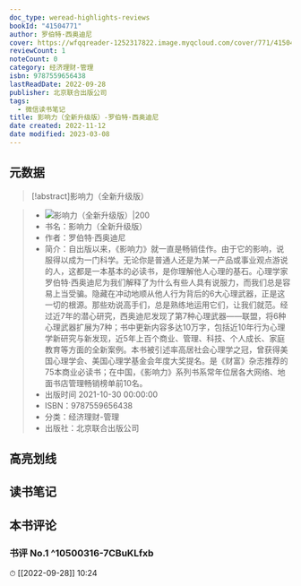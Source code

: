 ```yaml
---
doc_type: weread-highlights-reviews
bookId: "41504771"
author: 罗伯特·西奥迪尼
cover: https://wfqqreader-1252317822.image.myqcloud.com/cover/771/41504771/t7_41504771.jpg
reviewCount: 1
noteCount: 0
category: 经济理财-管理
isbn: 9787559656438
lastReadDate: 2022-09-28
publisher: 北京联合出版公司
tags:
  - 微信读书笔记
title: 影响力（全新升级版）-罗伯特·西奥迪尼
date created: 2022-11-12
date modified: 2023-03-08
---
```


## 元数据

>[!abstract]影响力（全新升级版）

> - ![影响力（全新升级版）|200](https://wfqqreader-1252317822.image.myqcloud.com/cover/771/41504771/t7_41504771.jpg)
> - 书名：影响力（全新升级版）
> - 作者：罗伯特·西奥迪尼
> - 简介：自出版以来，《影响力》就一直是畅销佳作。由于它的影响，说服得以成为一门科学。无论你是普通人还是为某一产品或事业观点游说的人，这都是一本基本的必读书，是你理解他人心理的基石。心理学家罗伯特·西奥迪尼为我们解释了为什么有些人具有说服力，而我们总是容易上当受骗。隐藏在冲动地顺从他人行为背后的6大心理武器，正是这一切的根源。那些劝说高手们，总是熟练地运用它们，让我们就范。经过近7年的潜心研究，西奥迪尼发现了第7种心理武器——联盟，将6种心理武器扩展为7种；书中更新内容多达10万字，包括近10年行为心理学新研究与新发现，近5年上百个商业、管理、科技、个人成长、家庭教育等方面的全新案例。本书被引述率高居社会心理学之冠，曾获得美国心理学会、美国心理学基金会年度大奖提名。是《财富》杂志推荐的75本商业必读书；在中国，《影响力》系列书系常年位居各大网络、地面书店管理畅销榜单前10名。
> - 出版时间 2021-10-30 00:00:00
> - ISBN：9787559656438
> - 分类：经济理财-管理
> - 出版社：北京联合出版公司

## 高亮划线

## 读书笔记

## 本书评论

### 书评 No.1 ^10500316-7CBuKLfxb

⏱ [[2022-09-28]] 10:24
